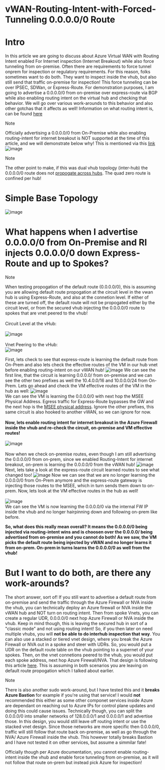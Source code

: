 # vWAN-Routing-Intent-with-Forced-Tunneling 0.0.0.0/0 Route


# Intro
In this article we are going to discuss about Azure Virtual WAN with Routing Intent enabled For Internet inspection (Internet Breakout) while also force tunneling from on-premise. Often there are requirements to force tunnel onprem for inspection or regulatory requirements. For this reason, folks sometimes want to do both. They want to inspect inside the vhub, but also still send that traffic on-premise for inspection! This force tunneling can be over IPSEC, SDWan, or Express-Route. For demonstration purposes, I am going to advertise a 0.0.0.0/0 from on-premise over express-route via BGP while also enabling routing intent on the virtual hub and checking that behavior. We will go over various work-arounds to this behavior and also other gotchas that it affects as well! Information on what routing intent is, can be found [here](https://learn.microsoft.com/en-us/azure/virtual-wan/how-to-routing-policies)

> [!NOTE]
> Officially advertising a 0.0.0.0/0 from On-Premise while also enabling routing-intent for internet breakout is NOT supported at the time of this article, and we will demonstrate below why! This is mentioned via this [link](https://learn.microsoft.com/en-us/azure/firewall/forced-tunneling)
> ![image](https://github.com/user-attachments/assets/8d1be4b9-3d90-4524-9987-f0e4d135c011)

> [!NOTE]
> The other point to make, if this was dual vhub topology (inter-hub) the 0.0.0.0/0 route does not [propogate across hubs](https://learn.microsoft.com/en-us/azure/virtual-wan/about-virtual-hub-routing#considerations). The quad zero route is confined per hub!

# Simple Base Topology
![image](https://github.com/user-attachments/assets/4cb363ae-a85a-499a-8ad7-46405b435035)

# What happens when I advertise 0.0.0.0/0 from On-Premise and RI injects 0.0.0.0/0 down Express-Route and up to Spokes?

> [!NOTE]
> When testing propogation of the default route (0.0.0.0/0), this is assuming you are allowing default route propogation at the circuit level in the vwan hub is using Express-Route, and also at the connetion level. If either of these are turned off, the default route will not be propogated either by the circuit level, or from the secured vhub injecting the 0.0.0.0/0 route to spokes that are vnet peered to the vhub!
> <br>
> <br>
Circuit Level at the vHub:
> <br>
> <br>
> ![image](https://github.com/user-attachments/assets/233ad03d-3ac5-4550-9026-d038da26c2e6)
> <br>
> <br>
Vnet Peering to the vHub:
> <br>
> ![image](https://github.com/user-attachments/assets/7c093b4e-5d5a-45be-bd0c-1c5b7df7eed1)

First, lets check to see that express-route is learning the default route from On-Prem and also lets check the effective routes of the VM in our hub vnet before enabling routing-intent on our vWAN hub!
![image](https://github.com/user-attachments/assets/33ab8e4e-3549-429f-839e-97ae6cc57bba)
We can see the first line, that the circuit is learning 0.0.0.0/ from on-premise and we can see the other two prefixes as well the 10.4.0.0/16 and 10.0.0.0/24 from On-Prem. Lets go ahead and check the VM effective routes of the VM in the hub as well:
![image](https://github.com/user-attachments/assets/0b45cb4d-ab1d-44cb-a7f7-954027aaa9f4)
<br>
We can see the VM is learning the 0.0.0.0/0 with next hop the MSEE Physical Address. Egress traffic for Express-Route bypasses the GW and the next hop is the [MSEE physical address](https://github.com/adtork/ExpressRoute--What-is-this-IP-/blob/main/README.md).
Ignore the other prefixes, this same circuit is also hooked to another vWAN, so we can ignore for now.
<br>
<br>
**Now, lets enable routing intent for internet breakout in the Azure Firewall inside the vhub and re-check the circuit, on-premise and VM effective routes!**
<br>
<br>
![image](https://github.com/user-attachments/assets/7b3bb4b5-8d5b-43c7-a634-8b68e0b44ad2)
<br>
<br>
Now when we check on-premise routes, even though I am still advertising the 0.0.0.0/0 from on-prem, since we enabled Routing-Intent for internet breakout, on-prem is learning the 0.0.0.0/0 from the vWAN hub!
![image](https://github.com/user-attachments/assets/0c28d053-54e2-478f-91b7-630c4896cfef)
Next, lets take a look at the express-route circuit learned routes to see what changed too!
![image](https://github.com/user-attachments/assets/c5f18bb0-64a0-49bb-9fe8-e6907b8d1693)
Now we can see that we are no longer learning the 0.0.0.0/0 from On-Prem anymore and the express-route gateway is injecting those routes to the MSEE, which in turn sends them down to on-prem. Now, lets look at the VM effective routes in the hub as well!
<br>
<br>
![image](https://github.com/user-attachments/assets/0adda907-25b6-47e5-920a-4679f7256078)
<br>
We can see the VM is now learning the 0.0.0.0/0 via the internal FW IP inside the vhub and no longer hairpinning down and following on-prem like before. 

**So, what does this really mean overall? It means the 0.0.0.0/0 being injected via routing-intent wins and is choosen over the 0.0.0.0/ being advertised from on-premise and you cannot do both! As we saw, the VM picks the default route being injected by vWAN and no longer learns it from on-prem. On-prem in turns learns the 0.0.0.0/0 as well from the vhub!** 

# But I want to do both, are there any work-arounds? 
The short answer, sort of! If you still want to advertise a default route from on-premise and send the traffic through the Azure Firewall or NVA inside the vhub, you can technically deploy an Azure firewall or NVA inside the vWAN hub and NOT turn on routing intent. Then from spoke Vnets, you can create a regular UDR, 0.0.0.0/0 next hop Azure Firewall or NVA inside the vhub. Keep in mind though, this is leaving the secured hub in sort of a "classic mode" and not using routing intent! So, if you then later on need multiple vhubs, you will **not be able to do interhub inspection that way**. You can also use a stacked or tiered vnet design, where you break the Azure Firewall or NVA out in a spoke and steer with UDRs. So, you would put a UDR on the default route table on the vhub pointing to a supernet of your spokes. Then, on the vnet connetions peered to the vhub, you would put each spoke address, next hop Azure Firewall/NVA. That design is following this article [here](https://learn.microsoft.com/en-us/azure/virtual-wan/scenario-route-through-nva). This is assuming in both scenarios you are leaving on default route propogation which I talked about earlier.

> [!NOTE]
There is also another sudo work-around, but I have tested this and it **breaks Azure Bastion** for example if you're using that service! I would **not** recommended this either as some other componet services inside Azure are dependant on reaching out to Azure IPs for control plane updates and doing this could cause issues. Technically though, you can split the 0.0.0.0/0 into smaller networks of 128.0.0.0/1 and 0.0.0.0/1 and advertise those. In this design, you would still leave off routing intent or use the stacked vnet design. Since those networks are more specific then 0.0.0.0/0, traffic will still follow that route back on-premise, as well as go through the NVA/ Azure Firewall inside the vhub. This however totally breaks Bastion and I have not tested it on other services, but assume a simmilar fate! 

Officially though per Azure documentation, you cannot enable routing-intent inside the vhub and enable force tunneling from on-premise, as it will not follow that route on-prem but instead pick Azure for inspection! 




